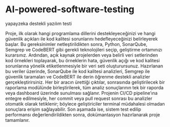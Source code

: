 # AI-powered-software-testing
yapayzeka destekli yazılım testi

Proje, ilk olarak hangi programlama dillerini destekleyeceğinizi ve hangi güvenlik açıkları ile kod kalitesi sorunlarını hedefleyeceğinizi belirleyerek başlar. Bu gereksinimler netleştirildikten sonra, Python, SonarQube, Semgrep ve CodeBERT gibi gerekli teknolojileri seçip, geliştirme ortamınızı kurarsınız. Ardından, açık kaynak projelerden veya belirli veri setlerinden kod örnekleri toplayarak, bu örneklerin hata, güvenlik açığı ve kod kalitesi sorunlarına yönelik etiketlenmesiyle bir veri seti oluşturursunuz. Hazırlanan bu veriler üzerinde, SonarQube ile kod kalitesi analizleri, Semgrep ile güvenlik taramaları ve CodeBERT ile derin öğrenme destekli analizler gerçekleştirirsiniz. Her bir aracın ürettiği çıktılar, sonrasında geliştirilecek bir raporlama modülünde birleştirilerek, tüm analiz sonuçlarının tek bir raporda veya dashboard üzerinde sunulması sağlanır. Projenin CI/CD pipeline’ına entegre edilmesiyle, her commit veya pull request sonrası bu analizler otomatik olarak tetiklenir; böylece geliştiriciler terminal müdahalesi olmadan sonuçlara erişim sağlayabilir. Son aşamada ise, sistem test edilip performansı değerlendirildikten sonra, dokümantasyon hazırlanarak proje tamamlanır.
